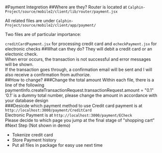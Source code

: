 #Payment Integretion
##Where are they?
Router is located at `Calphin-Project/source/mobile2/client/lib/router/payment.jsx`

All related files are under `Calphin-Project/source/mobile2/client/app/payment/`

Two files are of particular importance:

`creditCardPayment.jsx` for processing credit card and `echeckPayment.jsx` for electronic checks
##What can they do?
They will debit a credit card or an electonic check.<br>
When error occurs, the transaction is not successful and error messages will be shown.<br>
If the transaction goes through, a confirmation email will be sent and I will also receive a confirmation from authorize.<br>
##How to change?
###Change the total amount
Within each file, there is a line of the following<br>
paymentInfo.createTransactionRequest.transactionRequest.amount = "0.1"<br>
‘0.1’ is a dummy total number, please change the amount in accordance with your database design<br>
###Desicde which payment method to use
Credit card payment is at `http://localhost:3000/payment/CreditCard`<br>
Electronic Payment is at `http://localhost:3000/payment/ECheck`<br>
Please decide to which page you jump at the final stage of "shopping cart"<br>
#Next Step (Not shown in demo)
 * Tokenize credit card
 * Store Payment history
 * Put all files in package for easy use next time
